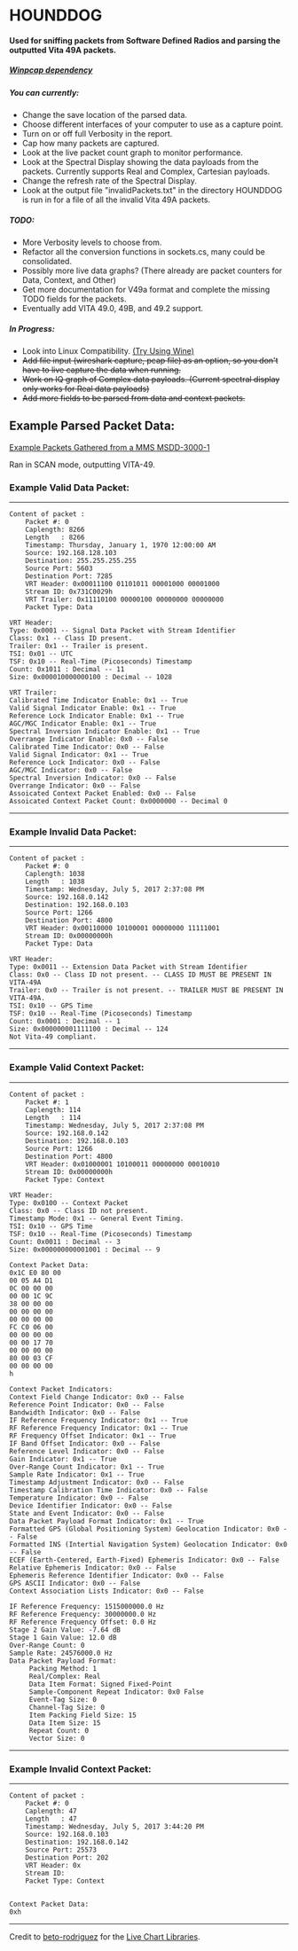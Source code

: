 # HOUNDDOG

#### Used for sniffing packets from Software Defined Radios and parsing the outputted Vita 49A packets.

##### [Winpcap dependency](https://www.winpcap.org/)

##### You can currently:
* Change the save location of the parsed data.
* Choose different interfaces of your computer to use as a capture point.
* Turn on or off full Verbosity in the report.
* Cap how many packets are captured.
* Look at the live packet count graph to monitor performance.
* Look at the Spectral Display showing the data payloads from the packets. Currently supports Real and Complex, Cartesian payloads.
* Change the refresh rate of the Spectral Display.
* Look at the output file "invalidPackets.txt" in the directory HOUNDDOG is run in for a file of all the invalid Vita 49A packets.

##### TODO:
* More Verbosity levels to choose from.
* Refactor all the conversion functions in sockets.cs, many could be consolidated.
* Possibly more live data graphs? (There already are packet counters for Data, Context, and Other)
* Get more documentation for V49a format and complete the missing TODO fields for the packets.
* Eventually add VITA 49.0, 49B, and 49.2 support.

##### In Progress:
* Look into Linux Compatibility. [(Try Using Wine)](https://www.winehq.org/)
* ~~Add file input (wireshark capture, pcap file) as an option, so you don't have to live capture the data when running.~~
* ~~Work on IQ graph of Complex data payloads. (Current spectral display only works for Real data payloads)~~
* ~~Add more fields to be parsed from data and context packets.~~


## Example Parsed Packet Data:
[Example Packets Gathered from a MMS MSDD-3000-1](https://www.mms-rf.com/products/msdd-3000-pps)

Ran in SCAN mode, outputting VITA-49.
### Example Valid Data Packet:
-----------------------------------------
	Content of packet : 
	    Packet #: 0
		Caplength: 8266
		Length   : 8266
		Timestamp: Thursday, January 1, 1970 12:00:00 AM
	    Source: 192.168.128.103
	    Destination: 255.255.255.255
	    Source Port: 5603
	    Destination Port: 7285
	    VRT Header: 0x00011100 01101011 00001000 00001000
	    Stream ID: 0x731C0029h
	    VRT Trailer: 0x11110100 00000100 00000000 00000000
	    Packet Type: Data

	VRT Header: 
	Type: 0x0001 -- Signal Data Packet with Stream Identifier
	Class: 0x1 -- Class ID present.
	Trailer: 0x1 -- Trailer is present.
	TSI: 0x01 -- UTC
	TSF: 0x10 -- Real-Time (Picoseconds) Timestamp
	Count: 0x1011 : Decimal -- 11
	Size: 0x000010000000100 : Decimal -- 1028

	VRT Trailer: 
	Calibrated Time Indicator Enable: 0x1 -- True
	Valid Signal Indicator Enable: 0x1 -- True
	Reference Lock Indicator Enable: 0x1 -- True
	AGC/MGC Indicator Enable: 0x1 -- True
	Spectral Inversion Indicator Enable: 0x1 -- True
	Overrange Indicator Enable: 0x0 -- False
	Calibrated Time Indicator: 0x0 -- False
	Valid Signal Indicator: 0x1 -- True
	Reference Lock Indicator: 0x0 -- False
	AGC/MGC Indicator: 0x0 -- False
	Spectral Inversion Indicator: 0x0 -- False
	Overrange Indicator: 0x0 -- False
	Assoicated Context Packet Enabled: 0x0 -- False
	Assoicated Context Packet Count: 0x0000000 -- Decimal 0

-----------------------------------------

### Example Invalid Data Packet:
-----------------------------------------
	Content of packet : 
	    Packet #: 0
		Caplength: 1038
		Length   : 1038
		Timestamp: Wednesday, July 5, 2017 2:37:08 PM
	    Source: 192.168.0.142
	    Destination: 192.168.0.103
	    Source Port: 1266
	    Destination Port: 4800
	    VRT Header: 0x00110000 10100001 00000000 11111001
	    Stream ID: 0x00000000h
	    Packet Type: Data

	VRT Header: 
	Type: 0x0011 -- Extension Data Packet with Stream Identifier
	Class: 0x0 -- Class ID not present. -- CLASS ID MUST BE PRESENT IN VITA-49A
	Trailer: 0x0 -- Trailer is not present. -- TRAILER MUST BE PRESENT IN VITA-49A.
	TSI: 0x10 -- GPS Time
	TSF: 0x10 -- Real-Time (Picoseconds) Timestamp
	Count: 0x0001 : Decimal -- 1
	Size: 0x000000001111100 : Decimal -- 124
	Not Vita-49 compliant.

-----------------------------------------

### Example Valid Context Packet:

-----------------------------------------
	Content of packet : 
	    Packet #: 1
		Caplength: 114
		Length   : 114
		Timestamp: Wednesday, July 5, 2017 2:37:08 PM
	    Source: 192.168.0.142
	    Destination: 192.168.0.103
	    Source Port: 1266
	    Destination Port: 4800
	    VRT Header: 0x01000001 10100011 00000000 00010010
	    Stream ID: 0x00000000h
	    Packet Type: Context

	VRT Header: 
	Type: 0x0100 -- Context Packet
	Class: 0x0 -- Class ID not present.
	Timestamp Mode: 0x1 -- General Event Timing.
	TSI: 0x10 -- GPS Time
	TSF: 0x10 -- Real-Time (Picoseconds) Timestamp
	Count: 0x0011 : Decimal -- 3
	Size: 0x000000000001001 : Decimal -- 9

	Context Packet Data:
	0x1C E0 80 00 
	00 05 A4 D1 
	0C 00 00 00 
	00 00 1C 9C 
	38 00 00 00 
	00 00 00 00 
	00 00 00 00 
	FC C0 06 00 
	00 00 00 00 
	00 00 17 70 
	00 00 00 00 
	80 00 03 CF 
	00 00 00 00 
	h

	Context Packet Indicators:
	Context Field Change Indicator: 0x0 -- False
	Reference Point Indicator: 0x0 -- False
	Bandwidth Indicator: 0x0 -- False
	IF Reference Frequency Indicator: 0x1 -- True
	RF Reference Frequency Indicator: 0x1 -- True
	RF Frequency Offset Indicator: 0x1 -- True
	IF Band Offset Indicator: 0x0 -- False
	Reference Level Indicator: 0x0 -- False
	Gain Indicator: 0x1 -- True
	Over-Range Count Indicator: 0x1 -- True
	Sample Rate Indicator: 0x1 -- True
	Timestamp Adjustment Indicator: 0x0 -- False
	Timestamp Calibration Time Indicator: 0x0 -- False
	Temperature Indicator: 0x0 -- False
	Device Identifier Indicator: 0x0 -- False
	State and Event Indicator: 0x0 -- False
	Data Packet Payload Format Indicator: 0x1 -- True
	Formatted GPS (Global Positioning System) Geolocation Indicator: 0x0 -- False
	Formatted INS (Intertial Navigation System) Geolocation Indicator: 0x0 -- False
	ECEF (Earth-Centered, Earth-Fixed) Ephemeris Indicator: 0x0 -- False
	Relative Ephemeris Indicator: 0x0 -- False
	Ephemeris Reference Identifier Indicator: 0x0 -- False
	GPS ASCII Indicator: 0x0 -- False
	Context Association Lists Indicator: 0x0 -- False

	IF Reference Frequency: 1515000000.0 Hz
	RF Reference Frequency: 30000000.0 Hz
	RF Reference Frequency Offset: 0.0 Hz
	Stage 2 Gain Value: -7.64 dB
	Stage 1 Gain Value: 12.0 dB
	Over-Range Count: 0
	Sample Rate: 24576000.0 Hz
	Data Packet Payload Format:
	     Packing Method: 1
	     Real/Complex: Real
	     Data Item Format: Signed Fixed-Point
	     Sample-Component Repeat Indicator: 0x0 False
	     Event-Tag Size: 0
	     Channel-Tag Size: 0
	     Item Packing Field Size: 15
	     Data Item Size: 15
	     Repeat Count: 0
	     Vector Size: 0

-----------------------------------------

### Example Invalid Context Packet:
-----------------------------------------
	Content of packet : 
	    Packet #: 0
		Caplength: 47
		Length   : 47
		Timestamp: Wednesday, July 5, 2017 3:44:20 PM
	    Source: 192.168.0.103
	    Destination: 192.168.0.142
	    Source Port: 25573
	    Destination Port: 202
	    VRT Header: 0x
	    Stream ID: 
	    Packet Type: Context


	Context Packet Data:
	0xh


-----------------------------------------

Credit to [beto-rodriguez](https://github.com/beto-rodriguez) for the [Live Chart Libraries](https://github.com/beto-rodriguez/Live-Charts).

